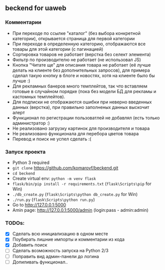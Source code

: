 ## beckend for uaweb
### Комментарии
* При переходе по ссылке "каталог" (без выбора конкретной категории), открывается страница для первой категории
* При переходе в определенную категорию, отображаются все товары для этой категории (с пагинацией)
* Сортировка товаров не работает (верстка без селект элемента)
* Фильтр по производителю не работает (не использовал JS)
* Кнопка "Читате ще" для описания товара не работает (её лучше делать на клиенте без дополнительных запросов), для примера сделал такую кнопку в блоге и новостях, хотя на клиенте было бы лучше :)
* Для рекламных банеров много темплейтов, так что вставляем готовые в случайном порядке (пока без модели БД для рекламы и кастомных темплейтов).
* Для подписки не отображаются ошибки при неверно введенных данных (верстка), при правильно заполненых данных выскочит алерт
* Функционал по регистрации пользоватлей не добавлял (есть только администратор :)
* Не реализовано загрузку картинок для производителя и товара
* Не реализовано функционала для перебора цветов товара
* Перевод и поиск не успел сделать :(

### Запуск проекта
* Python 3 required
* `git clone` https://github.com/komarovf/beckend.git
* `cd beckend`
* Create virtual env: `python -m venv flask`
* `flask/bin/pip install -r requirements.txt`  (`flask\Scripts\pip` for Win)
* `./db_create.py` (`flask\Scripts\python db_create.py` for Win)
* `./run.py` (`flask\Scripts\python run.py`)
* Go to http://127.0.0.1:5000
* Amin page: http://127.0.0.1:5000/admin (login:pass - admin:admin)

### TODOs:
- [x] Сделать всю инициализацию в одном месте
- [x] Поубирать лишние импорты и комментарии из кода
- [x] Добавить поиск
- [ ] Сделать возможность запуска на Python 2/3
- [ ] Поправить вид админ-панели до логина
- [ ] Допиливать функционал..
